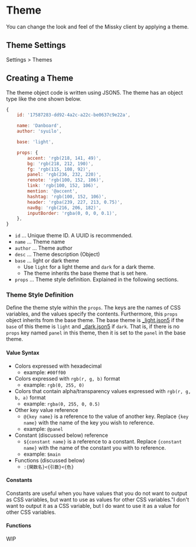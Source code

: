 # Theme

You can change the look and feel of the Missky client by applying a theme.

## Theme Settings

Settings > Themes

## Creating a Theme

The theme object code is written using JSON5.
The theme has an object type like the one shown below.

``` js
{
	id: '17587283-dd92-4a2c-a22c-be0637c9e22a',

	name: 'Danboard',
	author: 'syuilo',

	base: 'light',

	props: {
		accent: 'rgb(218, 141, 49)',
		bg: 'rgb(218, 212, 190)',
		fg: 'rgb(115, 108, 92)',
		panel: 'rgb(236, 232, 220)',
		renote: 'rgb(100, 152, 106)',
		link: 'rgb(100, 152, 106)',
		mention: '@accent',
		hashtag: 'rgb(100, 152, 106)',
		header: 'rgba(239, 227, 213, 0.75)',
		navBg: 'rgb(216, 206, 182)',
		inputBorder: 'rgba(0, 0, 0, 0.1)',
	},
}

```

* `id` ... Unique theme ID. A UUID is recommended.
* `name` ... Theme name
* `author` ... Theme author
* `desc` ... Theme description (Object)
* `base` ... light or dark theme
	* Use `light` for a light theme and `dark` for a dark theme.
	* The theme inherits the base theme that is set here.
* `props` ... Theme style definition. Explained in the following sections.

### Theme Style Definition

Define the theme style within the `props`.
The keys are the names of CSS variables, and the values specify the contents.
Furthermore, this `props` object inherits from the base theme.
The base theme is [_light.json5](https://github.com/misskey-dev/misskey/blob/develop/src/client/themes/_light.json5) if the `base` of this theme is `light` and [_dark.json5](https://github.com/misskey-dev/misskey/blob/develop/src/client/themes/_dark.json5) if `dark`.
That is, if there is no `props` key named `panel` in this theme, then it is set to the `panel` in the base theme.

#### Value Syntax

* Colors expressed with hexadecimal
	* example: `#00ff00`
* Colors expressed with `rgb(r, g, b)` format
	* example: `rgb(0, 255, 0)`
* Colors that contain alpha/transparency values expressed with `rgb(r, g, b, a)` format
	* example: `rgba(0, 255, 0, 0.5)`
* Other key value reference
	* `@{key name}` is a reference to the value of another key. Replace `{key name}` with the name of the key you wish to reference.
	* example: `@panel`
* Constant (discussed below) reference
	* `${constant name}` is a reference to a constant. Replace `{constant name}` with the name of the constant you with to reference.
	* example: `$main`
* Functions (discussed below)
	* `:{関数名}<{引数}<{色}`

#### Constants

Constants are useful when you have values that you do not want to output as CSS variables, but want to use as values for other CSS variables."I don't want to output it as a CSS variable, but I do want to use it as a value for other CSS variables.

#### Functions

WIP
